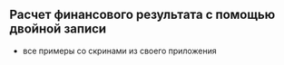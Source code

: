 
## Расчет финансового результата с помощью двойной записи

- все примеры со скринами из своего приложения
